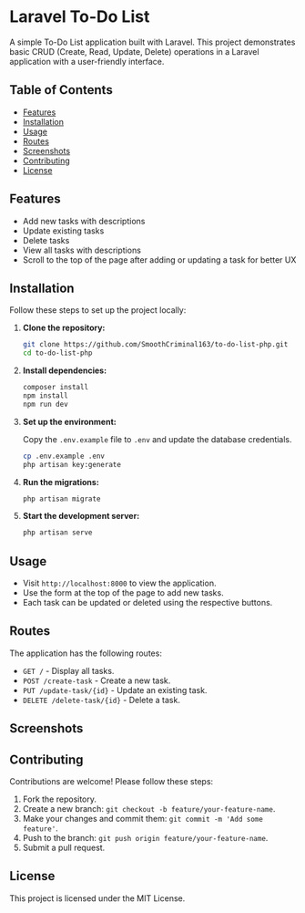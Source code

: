 # Laravel To-Do List

A simple To-Do List application built with Laravel. This project demonstrates basic CRUD (Create, Read, Update, Delete) operations in a Laravel application with a user-friendly interface.

## Table of Contents

- [Features](#features)
- [Installation](#installation)
- [Usage](#usage)
- [Routes](#routes)
- [Screenshots](#screenshots)
- [Contributing](#contributing)
- [License](#license)

## Features

- Add new tasks with descriptions
- Update existing tasks
- Delete tasks
- View all tasks with descriptions
- Scroll to the top of the page after adding or updating a task for better UX

## Installation

Follow these steps to set up the project locally:

1. **Clone the repository:**

    ```bash
    git clone https://github.com/SmoothCriminal163/to-do-list-php.git
    cd to-do-list-php
    ```

2. **Install dependencies:**

    ```bash
    composer install
    npm install
    npm run dev
    ```

3. **Set up the environment:**

   Copy the `.env.example` file to `.env` and update the database credentials.

    ```bash
    cp .env.example .env
    php artisan key:generate
    ```

4. **Run the migrations:**

    ```bash
    php artisan migrate
    ```

5. **Start the development server:**

    ```bash
    php artisan serve
    ```

## Usage

- Visit `http://localhost:8000` to view the application.
- Use the form at the top of the page to add new tasks.
- Each task can be updated or deleted using the respective buttons.

## Routes

The application has the following routes:

- `GET /` - Display all tasks.
- `POST /create-task` - Create a new task.
- `PUT /update-task/{id}` - Update an existing task.
- `DELETE /delete-task/{id}` - Delete a task.

## Screenshots


## Contributing

Contributions are welcome! Please follow these steps:

1. Fork the repository.
2. Create a new branch: `git checkout -b feature/your-feature-name`.
3. Make your changes and commit them: `git commit -m 'Add some feature'`.
4. Push to the branch: `git push origin feature/your-feature-name`.
5. Submit a pull request.

## License

This project is licensed under the MIT License.
